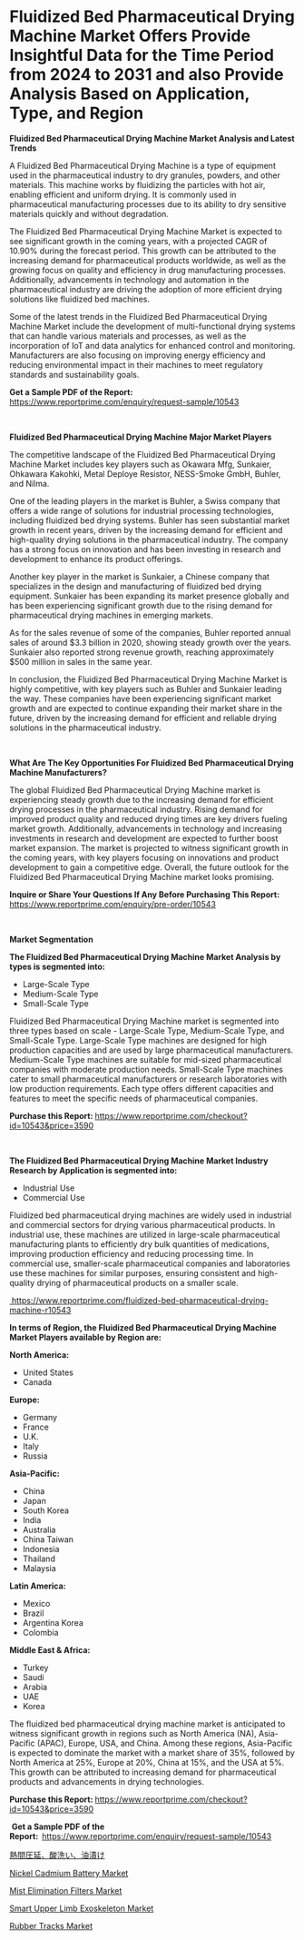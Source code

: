 <p><h1>Fluidized Bed Pharmaceutical Drying Machine Market Offers Provide Insightful Data for the Time Period from 2024 to 2031 and also Provide Analysis Based on Application, Type, and Region</h1></p><p><strong>Fluidized Bed Pharmaceutical Drying Machine Market Analysis and Latest Trends</strong></p>
<p><p>A Fluidized Bed Pharmaceutical Drying Machine is a type of equipment used in the pharmaceutical industry to dry granules, powders, and other materials. This machine works by fluidizing the particles with hot air, enabling efficient and uniform drying. It is commonly used in pharmaceutical manufacturing processes due to its ability to dry sensitive materials quickly and without degradation.</p><p>The Fluidized Bed Pharmaceutical Drying Machine Market is expected to see significant growth in the coming years, with a projected CAGR of 10.90% during the forecast period. This growth can be attributed to the increasing demand for pharmaceutical products worldwide, as well as the growing focus on quality and efficiency in drug manufacturing processes. Additionally, advancements in technology and automation in the pharmaceutical industry are driving the adoption of more efficient drying solutions like fluidized bed machines.</p><p>Some of the latest trends in the Fluidized Bed Pharmaceutical Drying Machine Market include the development of multi-functional drying systems that can handle various materials and processes, as well as the incorporation of IoT and data analytics for enhanced control and monitoring. Manufacturers are also focusing on improving energy efficiency and reducing environmental impact in their machines to meet regulatory standards and sustainability goals.</p></p>
<p><strong>Get a Sample PDF of the Report:&nbsp;</strong> <a href="https://www.reportprime.com/enquiry/request-sample/10543">https://www.reportprime.com/enquiry/request-sample/10543</a></p>
<p>&nbsp;</p>
<p><strong>Fluidized Bed Pharmaceutical Drying Machine Major Market Players</strong></p>
<p><p>The competitive landscape of the Fluidized Bed Pharmaceutical Drying Machine Market includes key players such as Okawara Mfg, Sunkaier, Ohkawara Kakohki, Metal Deploye Resistor, NESS-Smoke GmbH, Buhler, and Nilma.</p><p>One of the leading players in the market is Buhler, a Swiss company that offers a wide range of solutions for industrial processing technologies, including fluidized bed drying systems. Buhler has seen substantial market growth in recent years, driven by the increasing demand for efficient and high-quality drying solutions in the pharmaceutical industry. The company has a strong focus on innovation and has been investing in research and development to enhance its product offerings.</p><p>Another key player in the market is Sunkaier, a Chinese company that specializes in the design and manufacturing of fluidized bed drying equipment. Sunkaier has been expanding its market presence globally and has been experiencing significant growth due to the rising demand for pharmaceutical drying machines in emerging markets.</p><p>As for the sales revenue of some of the companies, Buhler reported annual sales of around $3.3 billion in 2020, showing steady growth over the years. Sunkaier also reported strong revenue growth, reaching approximately $500 million in sales in the same year.</p><p>In conclusion, the Fluidized Bed Pharmaceutical Drying Machine Market is highly competitive, with key players such as Buhler and Sunkaier leading the way. These companies have been experiencing significant market growth and are expected to continue expanding their market share in the future, driven by the increasing demand for efficient and reliable drying solutions in the pharmaceutical industry.</p></p>
<p>&nbsp;</p>
<p><strong>What Are The Key Opportunities For Fluidized Bed Pharmaceutical Drying Machine Manufacturers?</strong></p>
<p><p>The global Fluidized Bed Pharmaceutical Drying Machine market is experiencing steady growth due to the increasing demand for efficient drying processes in the pharmaceutical industry. Rising demand for improved product quality and reduced drying times are key drivers fueling market growth. Additionally, advancements in technology and increasing investments in research and development are expected to further boost market expansion. The market is projected to witness significant growth in the coming years, with key players focusing on innovations and product development to gain a competitive edge. Overall, the future outlook for the Fluidized Bed Pharmaceutical Drying Machine market looks promising.</p></p>
<p><strong>Inquire or Share Your Questions If Any Before Purchasing This Report:</strong> <a href="https://www.reportprime.com/enquiry/pre-order/10543">https://www.reportprime.com/enquiry/pre-order/10543</a></p>
<p>&nbsp;</p>
<p><strong>Market Segmentation</strong></p>
<p><strong>The Fluidized Bed Pharmaceutical Drying Machine Market Analysis by types is segmented into:</strong></p>
<p><ul><li>Large-Scale Type</li><li>Medium-Scale Type</li><li>Small-Scale Type</li></ul></p>
<p><p>Fluidized Bed Pharmaceutical Drying Machine market is segmented into three types based on scale - Large-Scale Type, Medium-Scale Type, and Small-Scale Type. Large-Scale Type machines are designed for high production capacities and are used by large pharmaceutical manufacturers. Medium-Scale Type machines are suitable for mid-sized pharmaceutical companies with moderate production needs. Small-Scale Type machines cater to small pharmaceutical manufacturers or research laboratories with low production requirements. Each type offers different capacities and features to meet the specific needs of pharmaceutical companies.</p></p>
<p><strong>Purchase this Report:&nbsp;</strong><a href="https://www.reportprime.com/checkout?id=10543&price=3590">https://www.reportprime.com/checkout?id=10543&price=3590</a></p>
<p>&nbsp;</p>
<p><strong>The Fluidized Bed Pharmaceutical Drying Machine Market Industry Research by Application is segmented into:</strong></p>
<p><ul><li>Industrial Use</li><li>Commercial Use</li></ul></p>
<p><p>Fluidized bed pharmaceutical drying machines are widely used in industrial and commercial sectors for drying various pharmaceutical products. In industrial use, these machines are utilized in large-scale pharmaceutical manufacturing plants to efficiently dry bulk quantities of medications, improving production efficiency and reducing processing time. In commercial use, smaller-scale pharmaceutical companies and laboratories use these machines for similar purposes, ensuring consistent and high-quality drying of pharmaceutical products on a smaller scale.</p></p>
<p><a href="https://www.reportprime.com/fluidized-bed-pharmaceutical-drying-machine-r10543">&nbsp;https://www.reportprime.com/fluidized-bed-pharmaceutical-drying-machine-r10543</a></p>
<p><strong>In terms of Region, the Fluidized Bed Pharmaceutical Drying Machine Market Players available by Region are:</strong></p>
<p>
    <p> <strong> North America: </strong>
        <ul>
            <li>United States</li>
            <li>Canada</li>
        </ul>
        </p> 
    <p> <strong> Europe: </strong>
        <ul>
            <li>Germany</li>
            <li>France</li>
            <li>U.K.</li>
            <li>Italy</li>
            <li>Russia</li>
        </ul>
        </p> 
    <p> <strong> Asia-Pacific: </strong>
        <ul>
            <li>China</li>
            <li>Japan</li>
            <li>South Korea</li>
            <li>India</li>
            <li>Australia</li>
            <li>China Taiwan</li>
            <li>Indonesia</li>
            <li>Thailand</li>
            <li>Malaysia</li>
        </ul>
        </p> 
    <p> <strong> Latin America: </strong>
        <ul>
            <li>Mexico</li>
            <li>Brazil</li>
            <li>Argentina Korea</li>
            <li>Colombia</li>
        </ul>
        </p> 
    <p> <strong> Middle East & Africa: </strong>
        <ul>
            <li>Turkey</li>
            <li>Saudi</li>
            <li>Arabia</li>
            <li>UAE</li>
            <li>Korea</li>
        </ul>
    </p>
    </p>
<p><p>The fluidized bed pharmaceutical drying machine market is anticipated to witness significant growth in regions such as North America (NA), Asia-Pacific (APAC), Europe, USA, and China. Among these regions, Asia-Pacific is expected to dominate the market with a market share of 35%, followed by North America at 25%, Europe at 20%, China at 15%, and the USA at 5%. This growth can be attributed to increasing demand for pharmaceutical products and advancements in drying technologies.</p></p>
<p><strong>Purchase this Report: </strong><a href="https://www.reportprime.com/checkout?id=10543&price=3590">https://www.reportprime.com/checkout?id=10543&price=3590</a></p>
<p>&nbsp;<strong>Get a Sample PDF of the Report:&nbsp;&nbsp;</strong><a href="https://www.reportprime.com/enquiry/request-sample/10543">https://www.reportprime.com/enquiry/request-sample/10543</a></p>
<p><strong></strong></p>
<p><p><a href="https://github.com/joaejkdzgyljvo6/Market-Research-Report-List-1/blob/main/368346824078.md">熱間圧延、酸洗い、油漬け</a></p><p><a href="https://issuu.com/reportprime-2/docs/nickel-cadmium-battery-market-size-2030.pptx">Nickel Cadmium Battery Market</a></p><p><a href="https://github.com/wusalecollins540tpqoz/Market-Research-Report-List-2/blob/main/mist-elimination-filters-market.md">Mist Elimination Filters Market</a></p><p><a href="https://github.com/pjcfca/Market-Research-Report-List-2/blob/main/smart-upper-limb-exoskeleton-market.md">Smart Upper Limb Exoskeleton Market</a></p><p><a href="https://issuu.com/reportprime-2/docs/rubber-tracks-market-size-2030.pptx">Rubber Tracks Market</a></p></p>